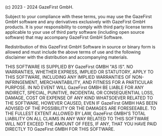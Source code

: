 (c) 2023 - 2024 GazeFirst GmbH.

Subject to your compliance with these terms, you may use the GazeFirst GmbH software and any derivatives exclusively with GazeFirst GmbH products. 
It is your responsibility to comply with third party license terms applicable to your use of third party software (including open source software) that may accompany GazeFirst GmbH Software.

Redistribution of this GazeFirst GmbH Software in source or binary form is allowed and must include the above terms of use and the following disclaimer with the distribution and accompanying materials.

THIS SOFTWARE IS SUPPLIED BY GazeFirst GMBH "AS IS". NO WARRANTIES, WHETHER EXPRESS, IMPLIED OR STATUTORY, APPLY TO THIS SOFTWARE, INCLUDING ANY IMPLIED WARRANTIES OF NON-INFRINGEMENT, MERCHANTABILITY, 
AND FITNESS FOR A PARTICULAR PURPOSE. IN NO EVENT WILL GazeFirst GMBH BE LIABLE FOR ANY INDIRECT, SPECIAL, PUNITIVE, INCIDENTAL OR CONSEQUENTIAL LOSS, DAMAGE, COST OR EXPENSE OF ANY KIND WHATSOEVER RELATED 
TO THE SOFTWARE, HOWEVER CAUSED, EVEN IF GazeFirst GMBH HAS BEEN ADVISED OF THE POSSIBILITY OR THE DAMAGES ARE FORESEEABLE. TO THE FULLEST EXTENT ALLOWED BY LAW, GazeFirst GMBH'S TOTAL LIABILITY ON ALL CLAIMS 
IN ANY WAY RELATED TO THIS SOFTWARE WILL NOT EXCEED THE AMOUNT OF FEES, IF ANY, THAT YOU HAVE PAID DIRECTLY TO GazeFirst GMBH FOR THIS SOFTWARE.
